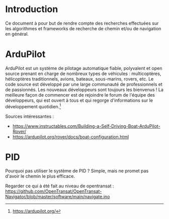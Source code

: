 # Introduction
Ce document à pour but de rendre compte des recherches effectuées sur les algorithmes et frameworks de recherche de chemin et/ou de navigation en général.

# ArduPilot

ArduPilot est un système de pilotage automatique fiable, polyvalent et open source prenant en charge de nombreux types de véhicules : multicoptères, hélicoptères traditionnels, avions, bateaux, sous-marins, rovers, etc. Le code source est développé par une large communauté de professionnels et de passionnés. Les nouveaux développeurs sont toujours les bienvenus ! La meilleure façon de commencer est de rejoindre le forum de l'équipe des développeurs, qui est ouvert à tous et qui regorge d'informations sur le développement quotidien.[^1]

Sources intéressantes :
- https://www.instructables.com/Building-a-Self-Driving-Boat-ArduPilot-Rover/
- https://ardupilot.org/rover/docs/boat-configuration.html

# PID

Pourquoi pas utiliser le système de PID ? Simple, mais ne promet pas d'avoir le chemin le plus efficace.

Regarder ce qui à été fait au niveau de opentransat : https://github.com/OpenTransat/OpenTransat-Navigator/blob/master/software/main/navigate.ino

    
[^1]: https://ardupilot.org/
[^2]: https://link.springer.com/article/10.1007/s13437-019-00172-0
